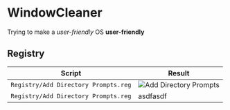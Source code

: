 # WindowCleaner
Trying to make a *user-friendly* OS **user-friendly**

## Registry

Script | Result
------------ | -------------
`Registry/Add Directory Prompts.reg` | ![Add Directory Prompts](https://github.com/garrettsickles/WindowCleaner/blob/master/doc/Registry/Add%20Directory%20Prompts.png?raw=true)
`Registry/Add Directory Prompts.reg` | asdfasdf
